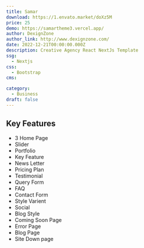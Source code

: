 ```yaml
---
title: Samar
download: https://1.envato.market/doXz5M
price: 25
demo: https://samartheme3.vercel.app/
author: DexignZone
author_link: http://www.dexignzone.com/
date: 2022-12-21T00:00:00.000Z
description: Creative Agency React NextJs Template
ssg:
  - Nextjs
css:
  - Bootstrap
cms:

category:
  - Business
draft: false
---
```


## Key Features

- 3 Home Page
- Slider
- Portfolio
- Key Feature
- News Letter
- Pricing Plan
- Testimonial
- Query Form
- FAQ
- Contact Form
- Style Varient
- Social
- Blog Style
- Coming Soon Page
- Error Page
- Blog Page
- Site Down page
